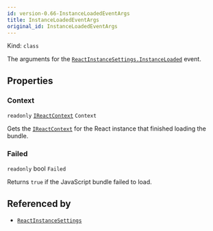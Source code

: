 ```yaml
---
id: version-0.66-InstanceLoadedEventArgs
title: InstanceLoadedEventArgs
original_id: InstanceLoadedEventArgs
---
```


Kind: `class`



The arguments for the [`ReactInstanceSettings.InstanceLoaded`](ReactInstanceSettings#instanceloaded) event.

## Properties
### Context
`readonly`  [`IReactContext`](IReactContext) `Context`

Gets the [`IReactContext`](IReactContext) for the React instance that finished loading the bundle.

### Failed
`readonly`  bool `Failed`

Returns `true` if the JavaScript bundle failed to load.






## Referenced by
- [`ReactInstanceSettings`](ReactInstanceSettings)
